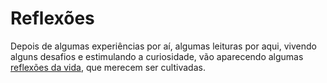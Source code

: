 # Reflexões

Depois de algumas experiências por aí, algumas leituras por aqui, vivendo alguns desafios e estimulando a curiosidade, vão aparecendo algumas [reflexões da vida](../da-vida/index/content.md), que merecem ser cultivadas.